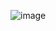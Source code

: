 ![image](https://github.com/TheArtemMaps/AllSevenColorsRainbowSA/assets/91487356/94c9d6a5-ffd6-490d-bb01-f0805b4df329)

